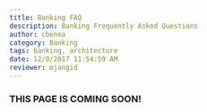 ```yaml
---
title: Banking FAQ
description: Banking Frequently Asked Questions
author: cbenea
category: Banking
tags: banking, architecture
date: 12/8/2017 11:54:59 AM 
reviewer: mjangid
---
```


### **THIS PAGE IS COMING SOON!**